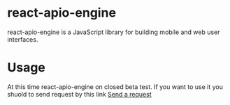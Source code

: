 # react-apio-engine

react-apio-engine is a JavaScript library for building mobile and web user interfaces.

# Usage

At this time react-apio-engine on closed beta test. If you want to use it you shuold to send request by this link
[Send a request](https://itkitchen.su)
